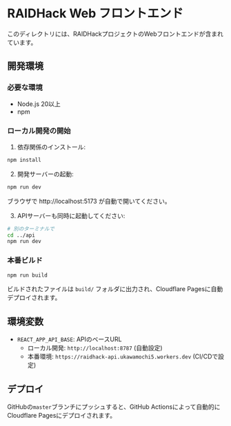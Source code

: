 # RAIDHack Web フロントエンド

このディレクトリには、RAIDHackプロジェクトのWebフロントエンドが含まれています。

## 開発環境

### 必要な環境
- Node.js 20以上
- npm

### ローカル開発の開始

1. 依存関係のインストール:
```bash
npm install
```

2. 開発サーバーの起動:
```bash
npm run dev
```
ブラウザで http://localhost:5173 が自動で開いてください。

3. APIサーバーも同時に起動してください:
```bash
# 別のターミナルで
cd ../api
npm run dev
```

### 本番ビルド

```bash
npm run build
```

ビルドされたファイルは `build/` フォルダに出力され、Cloudflare Pagesに自動デプロイされます。

## 環境変数

- `REACT_APP_API_BASE`: APIのベースURL
  - ローカル開発: `http://localhost:8787` (自動設定)
  - 本番環境: `https://raidhack-api.ukawamochi5.workers.dev` (CI/CDで設定)

## デプロイ

GitHubの`master`ブランチにプッシュすると、GitHub Actionsによって自動的にCloudflare Pagesにデプロイされます。
